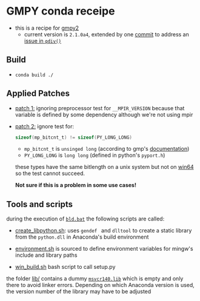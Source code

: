 # GMPY conda receipe

* this is a recipe for [gmpy2](https://github.com/aleaxit/gmpy)
    * current version is `2.1.0a4`, extended by one [commit](https://github.com/aleaxit/gmpy/commit/b6a8ea6188352139a7d28342ee4630e14c65b7e5) to address an [issue in `qdiv()`](https://github.com/aleaxit/gmpy/issues/207)

## Build

* `conda build ./`



## Applied Patches

* [patch 1:](fix.patch) ignoring preprocessor test for `__MPIR_VERSION` because that variable is defined by some dependency although we're not using mpir

* [patch 2:](fix_ignore_typecheck.patch) ignore test for: 

    ```c
    sizeof(mp_bitcnt_t) != sizeof(PY_LONG_LONG)
    ```
    * `mp_bitcnt_t` is `unsinged long` (according to gmp's [documentation](https://gmplib.org/manual/Nomenclature-and-Types.html))
    * `PY_LONG_LONG` is `long long` (defined in python's `pyport.h`)

    these types have the same bitlength on a unix system but not on [win64](https://de.cppreference.com/w/cpp/language/types) so the test cannot succeed. 

    **Not sure if this is a problem in some use cases!**

## Tools and scripts

during the execution of [`bld.bat`](bld.bat) the following scripts are called:

* [create_libpython.sh](create_libpython.sh): uses `gendef ` and `dlltool` to create a static library from the `python.dll` in Anaconda's build environment

* [environment.sh](environment.sh) is sourced to define environment variables for mingw's include and library paths
* [win_build.sh](win_build.sh) bash script to call setup.py



the folder [lib/](lib) contains a dummy [`msvcr140.lib`](lib/msvcr140.lib) which is empty and only there to avoid linker errors. Depending on which Anaconda version is used, the version number of the library may have to be adjusted 